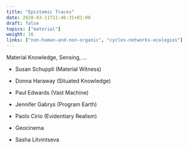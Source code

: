 ```yaml
---
title: "Epistemic Traces"
date: 2020-03-11T11:46:31+01:00
draft: false
topics: ["material"]
weight: 16
links: ["non-human-and-non-organic", "cycles-networks-ecologies"]
---
```


Material Knowledge, Sensing, ...

- Susan Schuppli (Material Witness)
- Donna Haraway (Situated Knowledge)
- Paul Edwards (Vast Machine)
- Jennifer Gabrys (Program Earth)

- Paolo Cirio (Evidentiary Realism)
- Geocinema
- Sasha Litvintseva